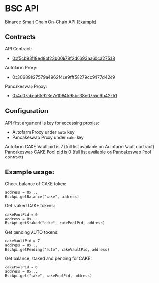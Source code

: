 # BSC API

Binance Smart Chain On-Chain API ([Example](https://mc01.github.io/bsc-api/))

## Contracts

API Contract:
- [0xf5cb93f18ed8bf23b00b78f2d0693aa60ca27538](https://bscscan.com/address/0xf5cb93f18ed8bf23b00b78f2d0693aa60ca27538)

Autofarm Proxy:
- [0x30689827579a4962f4ce9fff58279cc9477d42d9](https://bscscan.com/address/0x30689827579a4962f4ce9fff58279cc9477d42d9)

Pancakeswap Proxy:
- [0x4c07abea65923e7e1084595be38e0755c9b42251](https://bscscan.com/address/0x4c07abea65923e7e1084595be38e0755c9b42251)

## Configuration

API first argument is key for accessing proxies:
- Autofarm Proxy under `auto` key
- Pancakeswap Proxy under `cake` key

Autofarm CAKE Vault pid is 7 (full list available on Autofarm Vault contract)
Pancakeswap CAKE Pool pid is 0 (full list available on Pancakeswap Pool contract)

## Example usage:

Check balance of CAKE token:
```
address = 0x...
BscApi.getBalance("cake", address)
```

Get staked CAKE tokens:
```
cakePoolPid = 0
address = 0x...
BscApi.getStaked("cake", cakePoolPid, address)
```

Get pending AUTO tokens:
```
cakeVaultPid = 7
address = 0x...
BscApi.getPending("auto", cakeVaultPid, address)
```

Get balance, staked and pending for CAKE:
```
cakePoolPid = 0
address = 0x...
BscApi.get("cake", cakePoolPid, address)
```
